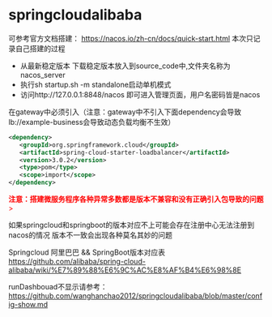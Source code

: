 # springcloudalibaba
可参考官方文档搭建： https://nacos.io/zh-cn/docs/quick-start.html
本次只记录自己搭建的过程
- 从最新稳定版本 下载稳定版本放入到source_code中,文件夹名称为nacos_server
- 执行sh startup.sh -m standalone启动单机模式
- 访问http://127.0.0.1:8848/nacos 即可进入管理页面，用户名密码皆是nacos
 
在gateway中必须引入（注意：gateway中不引入下面dependency会导致lb://example-business会导致动态负载均衡不生效）
```xml
<dependency>
   <groupId>org.springframework.cloud</groupId>
   <artifactId>spring-cloud-starter-loadbalancer</artifactId>
   <version>3.0.2</version>
   <type>pom</type>
   <scope>import</scope>
</dependency>
```

<font color=#FF0000 >**注意：搭建微服务程序各种异常多数都是版本不兼容和没有正确引入包导致的问题**></font>

如果springcloud和springboot的版本对应不上可能会存在注册中心无法注册到nacos的情况
版本不一致会出现各种莫名其妙的问题

Springcloud 阿里巴巴 && SpringBoot版本对应表<BR>
https://github.com/alibaba/spring-cloud-alibaba/wiki/%E7%89%88%E6%9C%AC%E8%AF%B4%E6%98%8E

 
 runDashbouad不显示请参考：
 https://github.com/wanghanchao2012/springcloudalibaba/blob/master/config-show.md
